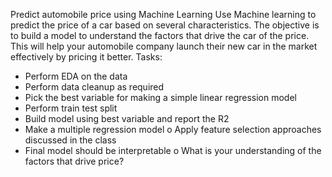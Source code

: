 Predict automobile price using Machine Learning
Use Machine learning to predict the price of a car based on several characteristics. The objective is to 
build a model to understand the factors that drive the car of the price. This will help your automobile 
company launch their new car in the market effectively by pricing it better.
Tasks:
- Perform EDA on the data
- Perform data cleanup as required
- Pick the best variable for making a simple linear regression model
- Perform train test split
- Build model using best variable and report the R2
- Make a multiple regression model
o Apply feature selection approaches discussed in the class
- Final model should be interpretable
o What is your understanding of the factors that drive price?
